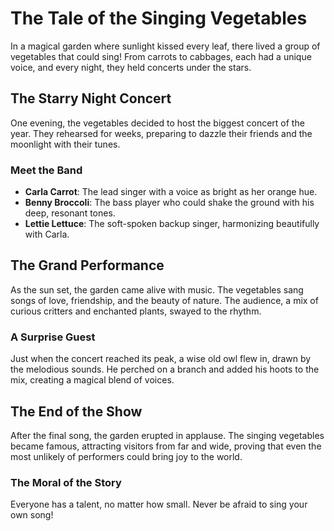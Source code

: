 # The Tale of the Singing Vegetables

In a magical garden where sunlight kissed every leaf, there lived a group of vegetables that could sing! From carrots to cabbages, each had a unique voice, and every night, they held concerts under the stars.

## The Starry Night Concert

One evening, the vegetables decided to host the biggest concert of the year. They rehearsed for weeks, preparing to dazzle their friends and the moonlight with their tunes.

### Meet the Band

- **Carla Carrot**: The lead singer with a voice as bright as her orange hue.
- **Benny Broccoli**: The bass player who could shake the ground with his deep, resonant tones.
- **Lettie Lettuce**: The soft-spoken backup singer, harmonizing beautifully with Carla.

## The Grand Performance

As the sun set, the garden came alive with music. The vegetables sang songs of love, friendship, and the beauty of nature. The audience, a mix of curious critters and enchanted plants, swayed to the rhythm.

### A Surprise Guest

Just when the concert reached its peak, a wise old owl flew in, drawn by the melodious sounds. He perched on a branch and added his hoots to the mix, creating a magical blend of voices.

## The End of the Show

After the final song, the garden erupted in applause. The singing vegetables became famous, attracting visitors from far and wide, proving that even the most unlikely of performers could bring joy to the world.

### The Moral of the Story

Everyone has a talent, no matter how small. Never be afraid to sing your own song!
